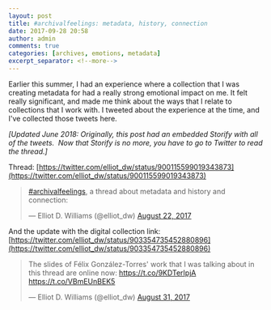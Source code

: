 ```yaml
---
layout: post
title: #archivalfeelings: metadata, history, connection
date: 2017-09-28 20:58
author: admin
comments: true
categories: [archives, emotions, metadata]
excerpt_separator: <!--more-->
---
```

Earlier this summer, I had an experience where a collection that I was creating metadata for had a really strong emotional impact on me. It felt really significant, and made me think about the ways that I relate to collections that I work with. I tweeted about the experience at the time, and I've collected those tweets here.
<!--more-->

<em>[Updated June 2018: Originally, this post had an embedded Storify with all of the tweets.  Now that Storify is no more, you have to go to Twitter to read the thread.]</em>

Thread:
[https://twitter.com/elliot_dw/status/900115599019343873](https://twitter.com/elliot_dw/status/900115599019343873)
<blockquote class="twitter-tweet"><p lang="en" dir="ltr"><a href="https://twitter.com/hashtag/archivalfeelings?src=hash&amp;ref_src=twsrc%5Etfw">#archivalfeelings</a>, a thread about metadata and history and connection:</p>&mdash; Elliot D. Williams (@elliot_dw) <a href="https://twitter.com/elliot_dw/status/900115599019343873?ref_src=twsrc%5Etfw">August 22, 2017</a></blockquote> 

And the update with the digital collection link:
[https://twitter.com/elliot_dw/status/903354735452880896](https://twitter.com/elliot_dw/status/903354735452880896)
<blockquote class="twitter-tweet"><p lang="en" dir="ltr">The slides of Félix González-Torres&#39; work that I was talking about in this thread are online now: <a href="https://t.co/9KDTerIpjA">https://t.co/9KDTerIpjA</a> <a href="https://t.co/VBmEUnBEK5">https://t.co/VBmEUnBEK5</a></p>&mdash; Elliot D. Williams (@elliot_dw) <a href="https://twitter.com/elliot_dw/status/903354735452880896?ref_src=twsrc%5Etfw">August 31, 2017</a></blockquote>

